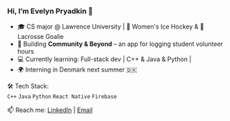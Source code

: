 ### Hi, I’m Evelyn Pryadkin 👋

- 🎓 CS major @ Lawrence University | 🏒 Women's Ice Hockey & 🥍 Lacrosse Goalie  
- 🔨 Building **Community & Beyond** – an app for logging student volunteer hours  
- 💻 Currently learning: Full-stack dev | C++ & Java & Python |  
- 🌍 Interning in Denmark next summer 🇩🇰  

🛠️ Tech Stack:  
`C++` `Java` `Python` `React Native` `Firebase` 

📫 Reach me: [LinkedIn](www.linkedin.com/in/evelynpryadkin) | [Email](evelynpryadkin@gmail.com)
